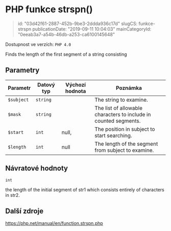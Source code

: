 PHP funkce strspn()
===================

> id: "03d42f61-2887-452b-9be3-2ddda936c17d"
> slugCS: funkce-strspn
> publicationDate: "2019-09-11 10:04:03"
> mainCategoryId: "0eeab3a7-a54b-46db-a253-ca6100145648"

Dostupnost ve verzích: `PHP 4.0`

Finds the length of the first segment of a string consisting


Parametry
--------------

| Parametr | Datový typ | Výchozí hodnota | Poznámka |
|-----|-----|-----|-----|
| `$subject` | `string` |  | The string to examine. |
| `$mask` | `string` |  | The list of allowable characters to include in counted segments. |
| `$start` | `int` | null, | The position in subject to start searching. |
| `$length` | `int` | null | The length of the segment from subject to examine. |


Návratové hodnoty
----------------

`int`

the length of the initial segment of str1
which consists entirely of characters in str2.

Další zdroje
------------

https://php.net/manual/en/function.strspn.php
